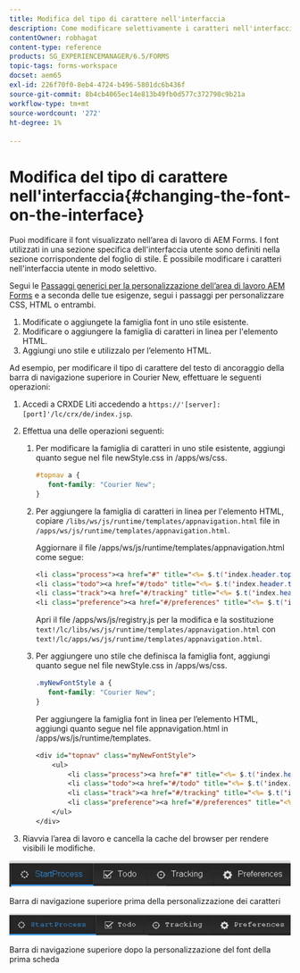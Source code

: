 ```yaml
---
title: Modifica del tipo di carattere nell'interfaccia
description: Come modificare selettivamente i caratteri nell'interfaccia utente.
contentOwner: robhagat
content-type: reference
products: SG_EXPERIENCEMANAGER/6.5/FORMS
topic-tags: forms-workspace
docset: aem65
exl-id: 226f70f0-8eb4-4724-b496-5801dc6b436f
source-git-commit: 8b4cb4065ec14e813b49fb0d577c372790c9b21a
workflow-type: tm+mt
source-wordcount: '272'
ht-degree: 1%

---
```


# Modifica del tipo di carattere nell&#39;interfaccia{#changing-the-font-on-the-interface}

Puoi modificare il font visualizzato nell’area di lavoro di AEM Forms. I font utilizzati in una sezione specifica dell&#39;interfaccia utente sono definiti nella sezione corrispondente del foglio di stile. È possibile modificare i caratteri nell&#39;interfaccia utente in modo selettivo.

Segui le [Passaggi generici per la personalizzazione dell’area di lavoro AEM Forms](../../forms/using/generic-steps-html-workspace-customization.md) e a seconda delle tue esigenze, segui i passaggi per personalizzare CSS, HTML o entrambi.

1. Modificate o aggiungete la famiglia font in uno stile esistente.
1. Modificare o aggiungere la famiglia di caratteri in linea per l&#39;elemento HTML.
1. Aggiungi uno stile e utilizzalo per l’elemento HTML.

Ad esempio, per modificare il tipo di carattere del testo di ancoraggio della barra di navigazione superiore in Courier New, effettuare le seguenti operazioni:

1. Accedi a CRXDE Liti accedendo a `https://'[server]:[port]'/lc/crx/de/index.jsp`.
1. Effettua una delle operazioni seguenti:

   1. Per modificare la famiglia di caratteri in uno stile esistente, aggiungi quanto segue nel file newStyle.css in /apps/ws/css.

      ```css
      #topnav a {
         font-family: "Courier New";
      }
      ```

   1. Per aggiungere la famiglia di caratteri in linea per l&#39;elemento HTML, copiare `/libs/ws/js/runtime/templates/appnavigation.html` file in `/apps/ws/js/runtime/templates/appnavigation.html`.

      Aggiornare il file /apps/ws/js/runtime/templates/appnavigation.html come segue:

      ```jsp
      <li class="process"><a href="#" title="<%= $.t('index.header.topnav.startprocess.detail')%>" style="font-family:Courier New;" ><%= $.t('index.header.topnav.startprocess.name')%></a></li>
      <li class="todo"><a href="#/todo" title="<%= $.t('index.header.topnav.todo.detail')%>" style="font-family:Courier New;" ><%= $.t('index.header.topnav.todo.name')%></a></li>
      <li class="track"><a href="#/tracking" title="<%= $.t('index.header.topnav.tracking.detail')%>" style="font-family:Courier New;" ><%= $.t('index.header.topnav.tracking.name')%></a></li>
      <li class="preference"><a href="#/preferences" title="<%= $.t('index.header.topnav.preferences.detail')%>" style="font-family:Courier New;" ><%= $.t('index.header.topnav.preferences.name')%></a></li>
      ```

      Apri il file /apps/ws/js/registry.js per la modifica e la sostituzione `text!/lc/libs/ws/js/runtime/templates/appnavigation.html` con `text!/lc/apps/ws/js/runtime/templates/appnavigation.html`.

   1. Per aggiungere uno stile che definisca la famiglia font, aggiungi quanto segue nel file newStyle.css in /apps/ws/css.

      ```css
      .myNewFontStyle a {
         font-family: "Courier New";
      }
      ```

      Per aggiungere la famiglia font in linea per l’elemento HTML, aggiungi quanto segue nel file appnavigation.html in /apps/ws/js/runtime/templates.

      ```jsp
      <div id="topnav" class="myNewFontStyle">
          <ul>
              <li class="process"><a href="#" title="<%= $.t('index.header.topnav.startprocess.detail')%>" ><%= $.t('index.header.topnav.startprocess.name')%></a></li>
              <li class="todo"><a href="#/todo" title="<%= $.t('index.header.topnav.todo.detail')%>"><%= $.t('index.header.topnav.todo.name')%></a></li>
              <li class="track"><a href="#/tracking" title="<%= $.t('index.header.topnav.tracking.detail')%>" ><%= $.t('index.header.topnav.tracking.name')%></a></li>
              <li class="preference"><a href="#/preferences" title="<%= $.t('index.header.topnav.preferences.detail')%>" ><%= $.t('index.header.topnav.preferences.name')%></a></li>
          </ul>
      </div>
      ```

1. Riavvia l’area di lavoro e cancella la cache del browser per rendere visibili le modifiche.

![change_font_before](assets/change_font_before.png)

Barra di navigazione superiore prima della personalizzazione dei caratteri

![change_font_after](assets/change_font_after.png)

Barra di navigazione superiore dopo la personalizzazione del font della prima scheda
